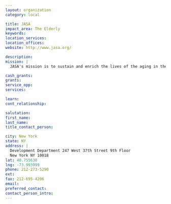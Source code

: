 ```yaml
---
layout: organization
category: local

title: JASA
impact_area: The Elderly
keywords: 
location_services: 
location_offices: 
website: http://www.jasa.org/

description: 
mission: |
  JASA's mission is to sustain and enrich the lives of the aging in the New York metropolitan area so that they can remain in the community with dignity and autonomy. 

cash_grants: 
grants: 
service_opp: 
services: 

learn: 
cont_relationship: 

salutation: 
first_name: 
last_name: 
title_contact_person: 

city: New York
state: NY
address: |
  Development Department 247 West 37th Street 9th Floor  
  New York NY 10018
lat: 40.755638
lng: -73.993999
phone: 212-273-5290
ext: 
fax: 212-695-4206
email: 
preferred_contact: 
contact_person_intro: 
---
```

